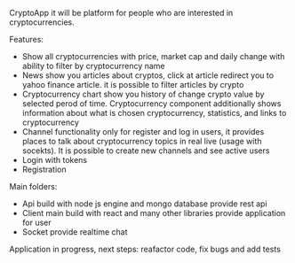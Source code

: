  CryptoApp it will be platform for people who are interested in cryptocurrencies. 
 
 Features:
 - Show all cryptocurrencies with price, market cap and daily change with ability to filter by cryptocurrency name
 - News show you articles about cryptos, click at article redirect you to yahoo finance article. it is possible to filter articles by crypto 
 - Cryptocurrency chart show you history of change crypto value by selected perod of time. Cryptocurrency component additionally shows information about 
   what is chosen cryptocurrency, statistics, and links to cryptocurrency
 - Channel functionality only for register and log in users, it provides places to talk about cryptocurrency topics in real live (usage with socekts). It is possible to create 
   new channels and see active users
 - Login with tokens 
 - Registration 
 
 Main folders: 
 - Api build with node js engine and mongo database provide rest api
 - Client main build with react and many other libraries provide application for user 
 - Socket provide realtime chat 

Application in progress, next steps: reafactor code, fix bugs and add tests
